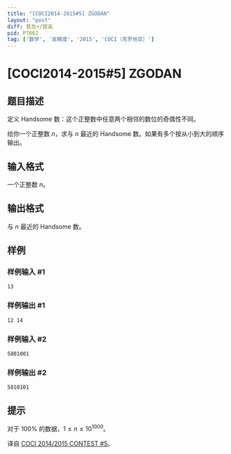 ```yaml
---
title: "[COCI2014-2015#5] ZGODAN"
layout: "post"
diff: 普及+/提高
pid: P7662
tag: ['数学', '高精度', '2015', 'COCI（克罗地亚）']
---
```

# [COCI2014-2015#5] ZGODAN
## 题目描述

定义 Handsome 数：这个正整数中任意两个相邻的数位的奇偶性不同。

给你一个正整数 $n$，求与 $n$ 最近的 Handsome 数。如果有多个按从小到大的顺序输出。
## 输入格式

一个正整数 $n$。
## 输出格式

与 $n$ 最近的 Handsome 数。
## 样例

### 样例输入 #1
```
13
```
### 样例输出 #1
```
12 14
```
### 样例输入 #2
```
5801001
```
### 样例输出 #2
```
5810101
```
## 提示

对于 $100\%$ 的数据，$1 \leq n \leq 10^{1000}$。

译自 [COCI 2014/2015 CONTEST #5](https://hsin.hr/coci/archive/2014_2015/contest5_tasks.pdf)。
